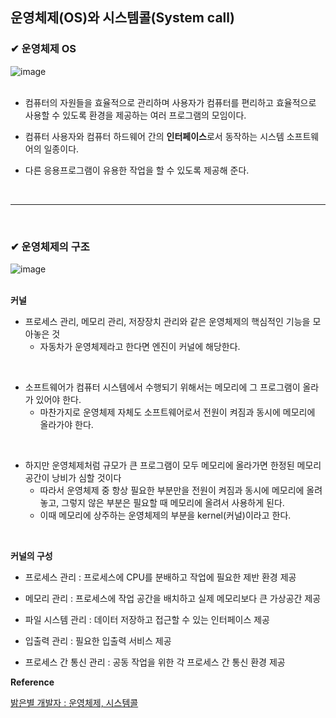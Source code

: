 ## 운영체제(OS)와 시스템콜(System call)
### ✔ 운영체제 OS
![image](https://github.com/yejun95/Today-I-Learned/assets/121341413/bafe0b27-78b5-494a-8b65-3ab2769d5228)
<br>
<br>

- 컴퓨터의 자원들을 효율적으로 관리하며 사용자가 컴퓨터를 편리하고 효율적으로 사용할 수 있도록 환경을 제공하는 여러 프로그램의 모임이다.

- 컴퓨터 사용자와 컴퓨터 하드웨어 간의 **인터페이스**로서 동작하는 시스템 소프트웨어의 일종이다.

- 다른 응용프로그램이 유용한 작업을 할 수 있도록 제공해 준다.
<br>
<hr>
<br>

### ✔ 운영체제의 구조
![image](https://github.com/yejun95/Today-I-Learned/assets/121341413/ea5e4808-4922-4b3f-893e-0fe97efe33cc)
<br>
<br>

**커널**
- 프로세스 관리, 메모리 관리, 저장장치 관리와 같은 운영체제의 핵심적인 기능을 모아놓은 것
  - 자동차가 운영체제라고 한다면 엔진이 커널에 해당한다.
<br>

- 소프트웨어가 컴퓨터 시스템에서 수행되기 위해서는 메모리에 그 프로그램이 올라가 있어야 한다.
  - 마찬가지로 운영체제 자체도 소프트웨어로서 전원이 켜짐과 동시에 메모리에 올라가야 한다.
<br>

- 하지만 운영체제처럼 규모가 큰 프로그램이 모두 메모리에 올라가면 한정된 메모리 공간이 낭비가 심할 것이다
  - 따라서 운영체제 중 항상 필요한 부분만을 전원이 켜짐과 동시에 메모리에 올려놓고, 그렇지 않은 부분은 필요할 때 메모리에 올려서 사용하게 된다.
  - 이때 메모리에 상주하는 운영체제의 부분을 kernel(커널)이라고 한다.
 <br>

**커널의 구성**
- 프로세스 관리 : 프로세스에 CPU를 분배하고 작업에 필요한 제반 환경 제공

- 메모리 관리 : 프로세스에 작업 공간을 배치하고 실제 메모리보다 큰 가상공간 제공

- 파일 시스템 관리 : 데이터 저장하고 접근할 수 있는 인터페이스 제공

- 입출력 관리 : 필요한 입출력 서비스 제공

- 프로세스 간 통신 관리 : 공동 작업을 위한 각 프로세스 간 통신 환경 제공


**Reference**<br>

[밝은별 개발자 : 운영체제, 시스템콜](https://brightstarit.tistory.com/13)
